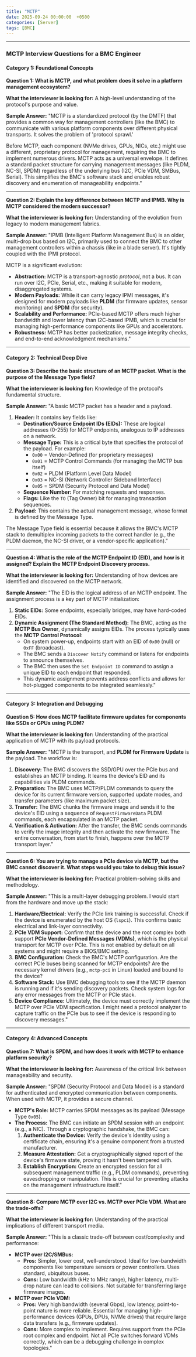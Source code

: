 ```yaml
---
title: "MCTP"
date: 2025-09-24 00:00:00  +0500
categories: [Server]
tags: [BMC]
---
```


---

### **MCTP Interview Questions for a BMC Engineer**

#### **Category 1: Foundational Concepts**

**Question 1: What is MCTP, and what problem does it solve in a platform management ecosystem?**

**What the interviewer is looking for:** A high-level understanding of the protocol's purpose and value.

**Sample Answer:**
"MCTP is a standardized protocol (by the DMTF) that provides a common way for management controllers (like the BMC) to communicate with various platform components over different physical transports. It solves the problem of 'protocol sprawl.'

Before MCTP, each component (NVMe drives, GPUs, NICs, etc.) might use a different, proprietary protocol for management, requiring the BMC to implement numerous drivers. MCTP acts as a universal envelope. It defines a standard packet structure for carrying management messages (like PLDM, NC-SI, SPDM) regardless of the underlying bus (I2C, PCIe VDM, SMBus, Serial). This simplifies the BMC's software stack and enables robust discovery and enumeration of manageability endpoints."

---

**Question 2: Explain the key difference between MCTP and IPMB. Why is MCTP considered the modern successor?**

**What the interviewer is looking for:** Understanding of the evolution from legacy to modern management fabrics.

**Sample Answer:**
"IPMB (Intelligent Platform Management Bus) is an older, multi-drop bus based on I2C, primarily used to connect the BMC to other management controllers within a chassis (like in a blade server). It's tightly coupled with the IPMI protocol.

MCTP is a significant evolution:
*   **Abstraction:** MCTP is a transport-agnostic *protocol*, not a bus. It can run over I2C, PCIe, Serial, etc., making it suitable for modern, disaggregated systems.
*   **Modern Payloads:** While it can carry legacy IPMI messages, it's designed for modern payloads like **PLDM** (for firmware updates, sensor monitoring) and **SPDM** (for security).
*   **Scalability and Performance:** PCIe-based MCTP offers much higher bandwidth and lower latency than I2C-based IPMB, which is crucial for managing high-performance components like GPUs and accelerators.
*   **Robustness:** MCTP has better packetization, message integrity checks, and end-to-end acknowledgment mechanisms."

---

#### **Category 2: Technical Deep Dive**

**Question 3: Describe the basic structure of an MCTP packet. What is the purpose of the Message Type field?**

**What the interviewer is looking for:** Knowledge of the protocol's fundamental structure.

**Sample Answer:**
"A basic MCTP packet has a header and a payload.
1.  **Header:** It contains key fields like:
    *   **Destination/Source Endpoint IDs (EIDs):** These are logical addresses (0-255) for MCTP endpoints, analogous to IP addresses on a network.
    *   **Message Type:** This is a critical byte that specifies the protocol of the payload. For example:
        *   `0x00` = Vendor-Defined (for proprietary messages)
        *   `0x01` = MCTP Control Commands (for managing the MCTP bus itself)
        *   `0x02` = PLDM (Platform Level Data Model)
        *   `0x03` = NC-SI (Network Controller Sideband Interface)
        *   `0x05` = SPDM (Security Protocol and Data Model)
    *   **Sequence Number:** For matching requests and responses.
    *   **Flags:** Like the `TO` (Tag Owner) bit for managing transaction sequences.
2.  **Payload:** This contains the actual management message, whose format is defined by the Message Type.

The Message Type field is essential because it allows the BMC's MCTP stack to demultiplex incoming packets to the correct handler (e.g., the PLDM daemon, the NC-SI driver, or a vendor-specific application)."

---

**Question 4: What is the role of the MCTP Endpoint ID (EID), and how is it assigned? Explain the MCTP Endpoint Discovery process.**

**What the interviewer is looking for:** Understanding of how devices are identified and discovered on the MCTP network.

**Sample Answer:**
"The EID is the logical address of an MCTP endpoint. The assignment process is a key part of MCTP initialization:
1.  **Static EIDs:** Some endpoints, especially bridges, may have hard-coded EIDs.
2.  **Dynamic Assignment (The Standard Method):** The BMC, acting as the **MCTP Bus Owner**, dynamically assigns EIDs. The process typically uses the **MCTP Control Protocol**:
    *   On system power-up, endpoints start with an EID of `0x00` (null) or `0xFF` (broadcast).
    *   The BMC sends a `Discover Notify` command or listens for endpoints to announce themselves.
    *   The BMC then uses the `Set Endpoint ID` command to assign a unique EID to each endpoint that responded.
    *   This dynamic assignment prevents address conflicts and allows for hot-plugged components to be integrated seamlessly."

---

#### **Category 3: Integration and Debugging**

**Question 5: How does MCTP facilitate firmware updates for components like SSDs or GPUs using PLDM?**

**What the interviewer is looking for:** Understanding of the practical application of MCTP with its payload protocols.

**Sample Answer:**
"MCTP is the transport, and **PLDM for Firmware Update** is the payload. The workflow is:
1.  **Discovery:** The BMC discovers the SSD/GPU over the PCIe bus and establishes an MCTP binding. It learns the device's EID and its capabilities via PLDM commands.
2.  **Preparation:** The BMC uses MCTP/PLDM commands to query the device for its current firmware version, supported update modes, and transfer parameters (like maximum packet size).
3.  **Transfer:** The BMC chunks the firmware image and sends it to the device's EID using a sequence of `RequestFirmwareData` PLDM commands, each encapsulated in an MCTP packet.
4.  **Verification & Activation:** After the transfer, the BMC sends commands to verify the image integrity and then activate the new firmware. The entire conversation, from start to finish, happens over the MCTP transport layer."

---

**Question 6: You are trying to manage a PCIe device via MCTP, but the BMC cannot discover it. What steps would you take to debug this issue?**

**What the interviewer is looking for:** Practical problem-solving skills and methodology.

**Sample Answer:**
"This is a multi-layer debugging problem. I would start from the hardware and move up the stack:
1.  **Hardware/Electrical:** Verify the PCIe link training is successful. Check if the device is enumerated by the host OS (`lspci`). This confirms basic electrical and link-layer connectivity.
2.  **PCIe VDM Support:** Confirm that the device and the root complex both support **PCIe Vendor-Defined Messages (VDMs)**, which is the physical transport for MCTP over PCIe. This is not enabled by default on all systems and might require a BIOS/BMC setting.
3.  **BMC Configuration:** Check the BMC's MCTP configuration. Are the correct PCIe buses being scanned for MCTP endpoints? Are the necessary kernel drivers (e.g., `mctp-pci` in Linux) loaded and bound to the device?
4.  **Software Stack:** Use BMC debugging tools to see if the MCTP daemon is running and if it's sending discovery packets. Check system logs for any error messages from the MCTP or PCIe stack.
5.  **Device Compliance:** Ultimately, the device must correctly implement the MCTP over PCIe VDM specification. I might need a protocol analyzer to capture traffic on the PCIe bus to see if the device is responding to discovery messages."

---

#### **Category 4: Advanced Concepts**

**Question 7: What is SPDM, and how does it work with MCTP to enhance platform security?**

**What the interviewer is looking for:** Awareness of the critical link between manageability and security.

**Sample Answer:**
"SPDM (Security Protocol and Data Model) is a standard for authenticated and encrypted communication between components. When used with MCTP, it provides a secure channel.
*   **MCTP's Role:** MCTP carries SPDM messages as its payload (Message Type `0x05`).
*   **The Process:** The BMC can initiate an SPDM session with an endpoint (e.g., a NIC). Through a cryptographic handshake, the BMC can:
    1.  **Authenticate the Device:** Verify the device's identity using a certificate chain, ensuring it's a genuine component from a trusted manufacturer.
    2.  **Measure Attestation:** Get a cryptographically signed report of the device's firmware state, proving it hasn't been tampered with.
    3.  **Establish Encryption:** Create an encrypted session for all subsequent management traffic (e.g., PLDM commands), preventing eavesdropping or manipulation.
This is crucial for preventing attacks on the management infrastructure itself."

---

**Question 8: Compare MCTP over I2C vs. MCTP over PCIe VDM. What are the trade-offs?**

**What the interviewer is looking for:** Understanding of the practical implications of different transport media.

**Sample Answer:**
"This is a classic trade-off between cost/complexity and performance:
*   **MCTP over I2C/SMBus:**
    *   **Pros:** Simpler, lower cost, well-understood. Ideal for low-bandwidth components like temperature sensors or power controllers. Uses standard, ubiquitous buses.
    *   **Cons:** Low bandwidth (kHz to MHz range), higher latency, multi-drop nature can lead to collisions. Not suitable for transferring large firmware images.
*   **MCTP over PCIe VDM:**
    *   **Pros:** Very high bandwidth (several Gbps), low latency, point-to-point nature is more reliable. Essential for managing high-performance devices (GPUs, DPUs, NVMe drives) that require large data transfers (e.g., firmware updates).
    *   **Cons:** More complex to implement. Requires support from the PCIe root complex and endpoint. Not all PCIe switches forward VDMs correctly, which can be a debugging challenge in complex topologies."
